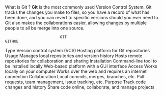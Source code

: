 What is Git ?
**Git** is the most commonly used Version Control System. Git tracks the changes you make to files, so you have a
record of what has been done, and you can revert to specific versions should you ever need to. Git also makes
the collaborations easier, allowing changes by multiple people to all be merge into one source.

                             GIT                                                                           GITHUB
Type                   Version control system (VCS)                                      Hosting platform for Git repositories
Usage                  Manages local repositories and version history                    Hosts remote repositories for collaboration and sharing
Installation           Command-line tool to be installed locally                         Web-based platform with a GUI interface
Access                 Works locally on your computer                                    Works over the web and requires an internet connection
Collaboration          Local commits, merges, branches, etc.                             Pull requests, team management, issue tracking, etc.
Purpose                Track code changes and history                                    Share code online, collaborate, and manage projects
 

